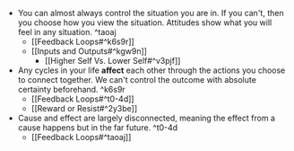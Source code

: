 - You can almost always control the situation you are in. If you can't, then you choose how you view the situation. Attitudes show what you will feel in any situation. ^taoaj
    - [[Feedback Loops#^k6s9r]]
    - [[Inputs and Outputs#^kgw9n]]
        - [[Higher Self Vs. Lower Self#^v3pjf]]
- Any cycles in your life **affect** each other through the actions you choose to connect together. We can't control the outcome with absolute certainty beforehand. ^k6s9r
    - [[Feedback Loops#^t0-4d]]
    - [[Reward or Resist#^2y3be]]
- Cause and effect are largely disconnected, meaning the effect from a cause happens but in the far future. ^t0-4d
	- [[Feedback Loops#^taoaj]]
